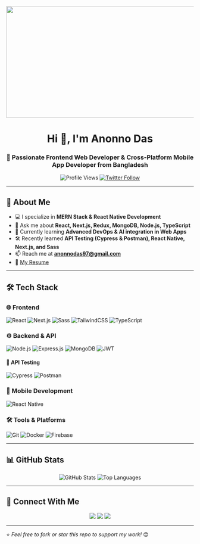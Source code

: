 <div align="center">
  <img src="https://media.giphy.com/media/dWesBcTLavkZuG35MI/giphy.gif" width="600" height="300"/>
</div>

<h1 align="center">Hi 👋, I'm Anonno Das</h1>
<h3 align="center">🚀 Passionate Frontend Web Developer & Cross-Platform Mobile App Developer from Bangladesh</h3>

<p align="center">
  <img src="https://komarev.com/ghpvc/?username=mranonno&label=Profile%20views&color=0e75b6&style=flat" alt="Profile Views" />
  <a href="https://twitter.com/mranonno1"><img src="https://img.shields.io/twitter/follow/mranonno1?logo=twitter&style=for-the-badge" alt="Twitter Follow" /></a>
</p>

---

## 🚀 About Me  
- 💻 I specialize in **MERN Stack & React Native Development**  
- 💬 Ask me about **React, Next.js, Redux, MongoDB, Node.js, TypeScript**  
- 🌱 Currently learning **Advanced DevOps & AI integration in Web Apps**  
- 🛠️ Recently learned **API Testing (Cypress & Postman), React Native, Next.js, and Sass**  
- 📫 Reach me at **anonnodas97@gmail.com**  
- 📄 [My Resume](https://drive.google.com/file/d/1BWZNlkHalE2Hb5StX-rdA-uNzZG6ZPqp/view?usp=drivesdk)  

---

## 🛠️ Tech Stack  
### 🌐 Frontend  
![React](https://img.shields.io/badge/-React-61DAFB?style=for-the-badge&logo=react&logoColor=white)
![Next.js](https://img.shields.io/badge/-Next.js-black?style=for-the-badge&logo=next.js)
![Sass](https://img.shields.io/badge/-Sass-CC6699?style=for-the-badge&logo=sass&logoColor=white)
![TailwindCSS](https://img.shields.io/badge/-TailwindCSS-06B6D4?style=for-the-badge&logo=tailwindcss&logoColor=white)
![TypeScript](https://img.shields.io/badge/-TypeScript-3178C6?style=for-the-badge&logo=typescript&logoColor=white)

### ⚙️ Backend & API  
![Node.js](https://img.shields.io/badge/-Node.js-339933?style=for-the-badge&logo=node.js&logoColor=white)
![Express.js](https://img.shields.io/badge/-Express.js-000000?style=for-the-badge&logo=express&logoColor=white)
![MongoDB](https://img.shields.io/badge/-MongoDB-47A248?style=for-the-badge&logo=mongodb&logoColor=white)
![JWT](https://img.shields.io/badge/-JWT-black?style=for-the-badge&logo=jsonwebtokens&logoColor=white)

#### 🧪 API Testing  
![Cypress](https://img.shields.io/badge/-Cypress-17202C?style=for-the-badge&logo=cypress&logoColor=white)
![Postman](https://img.shields.io/badge/-Postman-FF6C37?style=for-the-badge&logo=postman&logoColor=white)

### 📱 Mobile Development  
![React Native](https://img.shields.io/badge/-React%20Native-61DAFB?style=for-the-badge&logo=react&logoColor=white)

### 🛠️ Tools & Platforms  
![Git](https://img.shields.io/badge/-Git-F05032?style=for-the-badge&logo=git&logoColor=white)
![Docker](https://img.shields.io/badge/-Docker-2496ED?style=for-the-badge&logo=docker&logoColor=white)
![Firebase](https://img.shields.io/badge/-Firebase-FFCA28?style=for-the-badge&logo=firebase&logoColor=white)

---

## 📊 GitHub Stats  
<p align="center">
  <img src="https://github-readme-stats.vercel.app/api?username=mranonno&show_icons=true&theme=radical" alt="GitHub Stats"/>
<!-- <img src="https://github-readme-streak-stats.vercel.app?user=mranonno&theme=radical" alt="GitHub Streak"/> -->
  <img src="https://github-readme-stats.vercel.app/api/top-langs/?username=mranonno&layout=compact&theme=radical" alt="Top Languages"/>
</p>

---

## 🤝 Connect With Me  
<p align="center">
  <a href="https://linkedin.com/in/mranonno1"><img src="https://img.shields.io/badge/-LinkedIn-0077B5?style=for-the-badge&logo=linkedin&logoColor=white"/></a>
  <a href="https://twitter.com/mranonno1"><img src="https://img.shields.io/badge/-Twitter-1DA1F2?style=for-the-badge&logo=twitter&logoColor=white"/></a>
  <a href="https://instagram.com/mranonno1"><img src="https://img.shields.io/badge/-Instagram-E4405F?style=for-the-badge&logo=instagram&logoColor=white"/></a>
</p>

---

⭐️ *Feel free to fork or star this repo to support my work!* 😊  
